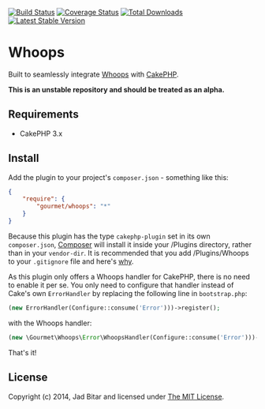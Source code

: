 [![Build Status](https://travis-ci.org/PLUGIN_USER/whoops.png?branch=master)](https://travis-ci.org/PLUGIN_USER/whoops) [![Coverage Status](https://coveralls.io/repos/PLUGIN_USER/whoops/badge.png?branch=master)](https://coveralls.io/r/PLUGIN_USER/whoops?branch=master) [![Total Downloads](https://poser.pugx.org/PLUGIN_USER/whoops/d/total.png)](https://packagist.org/packages/PLUGIN_USER/whoops) [![Latest Stable Version](https://poser.pugx.org/PLUGIN_USER/whoops/v/stable.png)](https://packagist.org/packages/PLUGIN_USER/whoops)

# Whoops

Built to seamlessly integrate [Whoops][whoops] with [CakePHP][cakephp].

__This is an unstable repository and should be treated as an alpha.__

## Requirements

* CakePHP 3.x

## Install

Add the plugin to your project's `composer.json` - something like this:

```json
{
	"require": {
		"gourmet/whoops": "*"
	}
}
```

Because this plugin has the type `cakephp-plugin` set in its own `composer.json`,
[Composer][composer] will install it inside your /Plugins directory, rather than
in your `vendor-dir`. It is recommended that you add /Plugins/Whoops to your
`.gitignore` file and here's [why][composer:ignore].

As this plugin only offers a Whoops handler for CakePHP, there is no need to
enable it per se. You only need to configure that handler instead of Cake's own
`ErrorHandler` by replacing the following line in `bootstrap.php`:

```php
(new ErrorHandler(Configure::consume('Error')))->register();
```

with the Whoops handler:

```php
(new \Gourmet\Whoops\Error\WhoopsHandler(Configure::consume('Error')))->register();
```

That's it!

## License

Copyright (c) 2014, Jad Bitar and licensed under [The MIT License][mit].

[cakephp]:http://cakephp.org
[composer]:http://getcomposer.org
[composer:ignore]:http://getcomposer.org/doc/faqs/should-i-commit-the-dependencies-in-my-vendor-directory.md
[mit]:http://www.opensource.org/licenses/mit-license.php
[whoops]:http://filp.github.io/whoops/

